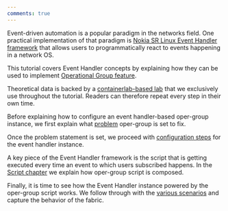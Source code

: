 ```yaml
---
comments: true
---
```


Event-driven automation is a popular paradigm in the networks field. One practical implementation of that paradigm is [Nokia SR Linux Event Handler framework](https://documentation.nokia.com/srlinux/22-6/SR_Linux_Book_Files/Event_Handler_Guide/eh-overview.html) that allows users to programmatically react to events happening in a network OS.

This tutorial covers Event Handler concepts by explaining how they can be used to implement [Operational Group feature](oper-group-intro.md).

Theoretical data is backed by a [containerlab-based lab](lab.md) that we exclusively use throughout the tutorial. Readers can therefore repeat every step in their own time.

Before explaining how to configure an event handler-based oper-group instance, we first explain what [problem](problem-statement.md) oper-group is set to fix.

Once the problem statement is set, we proceed with [configuration steps](oper-group-cfg.md) for the event handler instance.

A key piece of the Event Handler framework is the script that is getting executed every time an event to which users subscribed happens. In the [Script chapter](script.md) we explain how oper-group script is composed.

Finally, it is time to see how the Event Handler instance powered by the oper-group script works. We follow through with the [various scenarios](opergroup-operation.md) and capture the behavior of the fabric.
